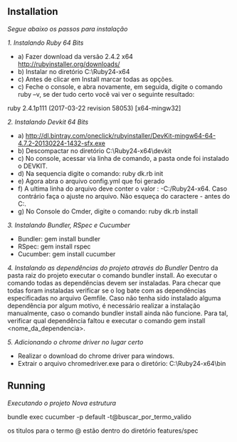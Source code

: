 ## Installation

*Segue abaixo os passos para instalação*

*1. Instalando Ruby 64 Bits*
* a) Fazer download da versão 2.4.2 x64 http://rubyinstaller.org/downloads/
* b) Instalar no diretório C:\Ruby24-x64
* c) Antes de clicar em Install marcar todas as opções.
* c) Feche o console, e abra novamente, em seguida, digite o comando ruby –v, se der tudo certo você vai ver o seguinte resultado:

 ruby 2.4.1p111 (2017-03-22 revision 58053) [x64-mingw32]


*2. Instalando Devkit 64 Bits*
* a) http://dl.bintray.com/oneclick/rubyinstaller/DevKit-mingw64-64-4.7.2-20130224-1432-sfx.exe
* b) Descompactar no diretório C:\Ruby24-x64\devkit
* c) No console, acessar via linha de comando, a pasta onde foi instalado o DEVKIT.
* d) Na sequencia digite o comando:
ruby dk.rb init
* e) Agora abra o arquivo config.yml que foi gerado
* f) A ultima linha do arquivo deve conter o valor : -C:/Ruby24-x64. Caso contrário faça o ajuste no arquivo. Não esqueça do caractere - antes do C:\.
* g) No Console do Cmder, digite o comando: 
ruby dk.rb install


*3. Instalando Bundler, RSpec e Cucumber*
* Bundler: gem install bundler
* RSpec: gem install rspec
* Cucumber: gem install cucumber


*4. Instalando as dependências do projeto através do Bundler*
Dentro da pasta raiz do projeto executar o comando bundler install. 
Ao executar o comando todas as dependências devem ser instaladas. Para checar que todas foram instaladas verificar se o log bate com as dependências especificadas no arquivo Gemfile.
Caso não tenha sido instalado alguma dependência por algum motivo, é necessário realizar a instalação manualmente, caso o comando bundler install ainda não funcione. Para tal, verificar qual dependência faltou e executar o comando gem install <nome_da_dependencia>.

*5. Adicionando o chrome driver no lugar certo*
 * Realizar o download do chrome driver para windows.
 * Extrair o arquivo chromedriver.exe para o diretório: C:\Ruby24-x64\bin


## Running

*Executando o projeto*
*Nova estrutura*

bundle exec cucumber -p default -t@buscar_por_termo_valido

os titulos para o termo @ estão dentro do diretório features/spec
